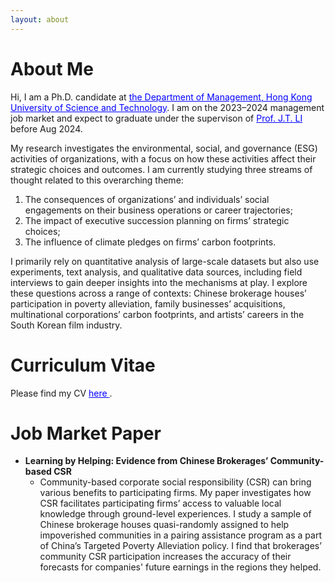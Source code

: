 ```yaml
---
layout: about 
---
```


# About Me
Hi, I am a Ph.D. candidate at <a href="https://mgmt.hkust.edu.hk/" target="_blank" style="color:blue"> the Department of Management, Hong Kong University of Science and Technology</a>. I am on the 2023–2024 management job market and expect to graduate under the supervison of <a href="https://mgmt.hkust.edu.hk/faculty-and-staff/directory/mnjtli" target="_blank" style="color:blue"> Prof. J.T. LI</a> before Aug 2024.

My research investigates the environmental, social, and governance (ESG) activities of organizations, with a focus on how these activities affect their strategic choices and outcomes. I am currently studying three streams of thought related to this overarching theme: 
 1. The consequences of organizations’ and individuals’ social engagements on their business operations or career trajectories;
 2. The impact of executive succession planning on firms’ strategic choices;
 3. The influence of climate pledges on firms’ carbon footprints.

I primarily rely on quantitative analysis of large-scale datasets but also use experiments, text analysis, and qualitative data sources, including field interviews to gain deeper insights into the mechanisms at play. I explore these questions across a range of contexts: Chinese brokerage houses’ participation in poverty alleviation, family businesses’ acquisitions, multinational corporations’ carbon footprints, and artists’ careers in the South Korean film industry.
<br/>

# Curriculum Vitae
Please find my CV <a href="https://hkustconnect-my.sharepoint.com/:b:/g/personal/jlieu_connect_ust_hk/EfixOlMuMsVHlJ2nNK6Bt7QBlldsUT7tRX0MTROuc_RYXw?e=cdnzO3" target="_blank" style="color:blue"> here </a>. 

# Job Market Paper
* <b>Learning by Helping: Evidence from Chinese Brokerages’ Community-based CSR</b> 
  * Community-based corporate social responsibility (CSR) can bring various benefits to participating firms. My paper investigates how CSR facilitates participating firms’ access to valuable local knowledge through ground-level experiences. I study a sample of Chinese brokerage houses quasi-randomly assigned to help impoverished communities in a pairing assistance program as a part of China’s Targeted Poverty Alleviation policy. I find that brokerages’ community CSR participation increases the accuracy of their forecasts for companies' future earnings in the regions they helped.
